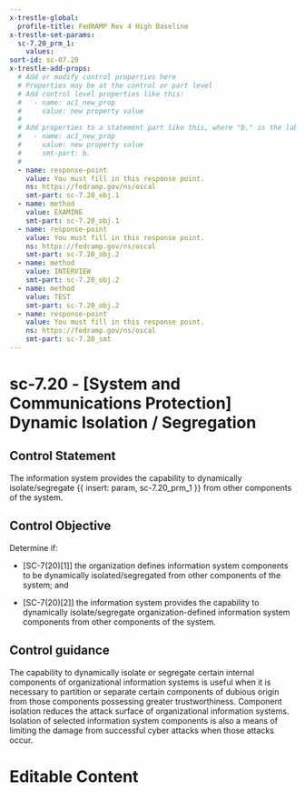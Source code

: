 ```yaml
---
x-trestle-global:
  profile-title: FedRAMP Rev 4 High Baseline
x-trestle-set-params:
  sc-7.20_prm_1:
    values:
sort-id: sc-07.20
x-trestle-add-props:
  # Add or modify control properties here
  # Properties may be at the control or part level
  # Add control level properties like this:
  #   - name: ac1_new_prop
  #     value: new property value
  #
  # Add properties to a statement part like this, where "b." is the label of the target statement part
  #   - name: ac1_new_prop
  #     value: new property value
  #     smt-part: b.
  #
  - name: response-point
    value: You must fill in this response point.
    ns: https://fedramp.gov/ns/oscal
    smt-part: sc-7.20_obj.1
  - name: method
    value: EXAMINE
    smt-part: sc-7.20_obj.1
  - name: response-point
    value: You must fill in this response point.
    ns: https://fedramp.gov/ns/oscal
    smt-part: sc-7.20_obj.2
  - name: method
    value: INTERVIEW
    smt-part: sc-7.20_obj.2
  - name: method
    value: TEST
    smt-part: sc-7.20_obj.2
  - name: response-point
    value: You must fill in this response point.
    ns: https://fedramp.gov/ns/oscal
    smt-part: sc-7.20_smt
---
```


# sc-7.20 - \[System and Communications Protection\] Dynamic Isolation / Segregation

## Control Statement

The information system provides the capability to dynamically isolate/segregate {{ insert: param, sc-7.20_prm_1 }} from other components of the system.

## Control Objective

Determine if:

- \[SC-7(20)[1]\] the organization defines information system components to be dynamically isolated/segregated from other components of the system; and

- \[SC-7(20)[2]\] the information system provides the capability to dynamically isolate/segregate organization-defined information system components from other components of the system.

## Control guidance

The capability to dynamically isolate or segregate certain internal components of organizational information systems is useful when it is necessary to partition or separate certain components of dubious origin from those components possessing greater trustworthiness. Component isolation reduces the attack surface of organizational information systems. Isolation of selected information system components is also a means of limiting the damage from successful cyber attacks when those attacks occur.

# Editable Content

<!-- Make additions and edits below -->
<!-- The above represents the contents of the control as received by the profile, prior to additions. -->
<!-- If the profile makes additions to the control, they will appear below. -->
<!-- The above markdown may not be edited but you may edit the content below, and/or introduce new additions to be made by the profile. -->
<!-- If there is a yaml header at the top, parameter values may be edited. Use --set-parameters to incorporate the changes during assembly. -->
<!-- The content here will then replace what is in the profile for this control, after running profile-assemble. -->
<!-- The added parts in the profile for this control are below.  You may edit them and/or add new ones. -->
<!-- Each addition must have a heading either of the form ## Control my_addition_name -->
<!-- or ## Part a. (where the a. refers to one of the control statement labels.) -->
<!-- "## Control" parts are new parts added after the statement part. -->
<!-- "## Part" parts are new parts added into the top-level statement part with that label. -->
<!-- Subparts may be added with nested hash levels of the form ### My Subpart Name -->
<!-- underneath the parent ## Control or ## Part being added -->
<!-- See https://ibm.github.io/compliance-trestle/tutorials/ssp_profile_catalog_authoring/ssp_profile_catalog_authoring for guidance. -->

